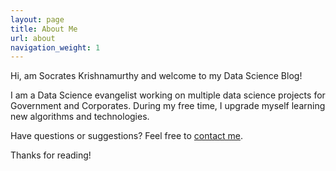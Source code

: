 ```yaml
---
layout: page
title: About Me
url: about
navigation_weight: 1
---
```


<p class="message">
  Hi, am Socrates Krishnamurthy and welcome to my Data Science Blog!
</p>

I am a Data Science evangelist working on multiple data science projects for Government and Corporates. During my free time, I upgrade myself learning new algorithms and technologies.

Have questions or suggestions? Feel free to [contact me](mailto:socratesk@gmail.com?Subject=Hi%20there!).

Thanks for reading!
